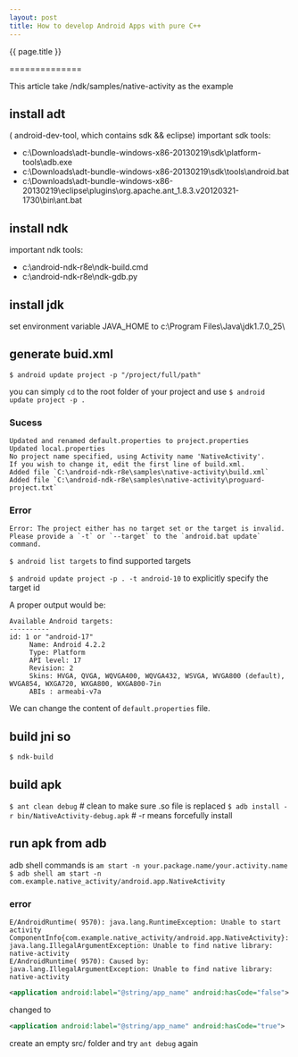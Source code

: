 ```yaml
---
layout: post
title: How to develop Android Apps with pure C++
---
```


{{ page.title }}

==============

This article take /ndk/samples/native-activity as the example

## install adt
( android-dev-tool, which contains sdk && eclipse)
important sdk tools:

* c:\Downloads\adt-bundle-windows-x86-20130219\sdk\platform-tools\adb.exe
* c:\Downloads\adt-bundle-windows-x86-20130219\sdk\tools\android.bat
* c:\Downloads\adt-bundle-windows-x86-20130219\eclipse\plugins\org.apache.ant_1.8.3.v20120321-1730\bin\ant.bat

## install ndk
important ndk tools:

* c:\android-ndk-r8e\ndk-build.cmd
* c:\android-ndk-r8e\ndk-gdb.py

## install jdk
set environment variable JAVA_HOME to c:\Program Files\Java\jdk1.7.0_25\

## generate buid.xml
`$ android update project -p "/project/full/path"`

you can simply `cd` to the root folder of your project and use
`$ android update project -p .`

### Sucess
```
Updated and renamed default.properties to project.properties   
Updated local.properties   
No project name specified, using Activity name 'NativeActivity'.   
If you wish to change it, edit the first line of build.xml.   
Added file `C:\android-ndk-r8e\samples\native-activity\build.xml`   
Added file `C:\android-ndk-r8e\samples\native-activity\proguard-project.txt`   
```

### Error
```
Error: The project either has no target set or the target is invalid.
Please provide a `-t` or `--target` to the `android.bat update` command.
```

`$ android list targets` to find supported targets 

`$ android update project -p . -t android-10` to explicitly specify the target id

A proper output would be:
```
Available Android targets:
----------
id: 1 or "android-17"
     Name: Android 4.2.2
     Type: Platform
     API level: 17
     Revision: 2
     Skins: HVGA, QVGA, WQVGA400, WQVGA432, WSVGA, WVGA800 (default), WVGA854, WXGA720, WXGA800, WXGA800-7in
     ABIs : armeabi-v7a
```

We can change the content of `default.properties` file.

## build jni so
`$ ndk-build`

## build apk
`$ ant clean debug` # clean to make sure .so file is replaced
`$ adb install -r bin/NativeActivity-debug.apk` # -r means forcefully install

## run apk from adb
adb shell commands is `am start -n your.package.name/your.activity.name`
`$ adb shell am start -n com.example.native_activity/android.app.NativeActivity`

### error
```
E/AndroidRuntime( 9570): java.lang.RuntimeException: Unable to start activity ComponentInfo{com.example.native_activity/android.app.NativeActivity}: java.lang.IllegalArgumentException: Unable to find native library: native-activity
E/AndroidRuntime( 9570): Caused by: java.lang.IllegalArgumentException: Unable to find native library: native-activity
```

```XML
<application android:label="@string/app_name" android:hasCode="false">
```
changed to
```XML
<application android:label="@string/app_name" android:hasCode="true">
```
create an empty src/ folder and try `ant debug` again
